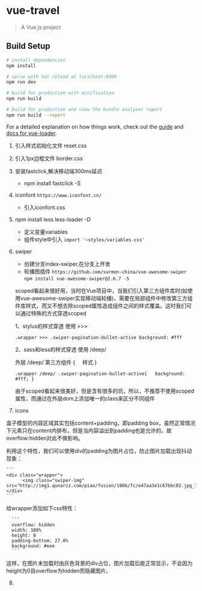 # vue-travel

> A Vue.js project

## Build Setup

``` bash
# install dependencies
npm install

# serve with hot reload at localhost:8080
npm run dev

# build for production with minification
npm run build

# build for production and view the bundle analyzer report
npm run build --report
```

For a detailed explanation on how things work, check out the [guide](http://vuejs-templates.github.io/webpack/) and [docs for vue-loader](http://vuejs.github.io/vue-loader).

1. 引入样式初始化文件 reset.css

2. 引入1px边框文件 border.css

3. 安装fastclick,解决移动端300ms延迟  
   - npm install fastclick -S
  
4. iconfont `https://www.iconfont.cn/`
   - 引入iconfont.css

5. npm install less less-loader -D
   - 定义变量variables
   - 组件style中引入 `import '~styles/variables.css'`

6. swiper
   - 创建分支index-swiper,在分支上开发
   - 轮播图插件 `https://github.com/surmon-china/vue-awesome-swiper`
    `npm install vue-awesome-swiper@2.6.7 -S`
    
    scoped看起来很好用，当时在Vue项目中，当我们引入第三方组件库时(如使用vue-awesome-swiper实现移动端轮播)，需要在局部组件中修改第三方组件库样式，而又不想去除scoped属性造成组件之间的样式覆盖。这时我们可以通过特殊的方式穿透scoped
    
    1、stylus的样式穿透 使用 >>>
       
    `.wrapper >>> .swiper-pagination-bullet-active
     background: #fff`
     
    2、sass和less的样式穿透 使用 /deep/
    
    外层 /deep/ 第三方组件 {
        样式
    }
    
    `.wrapper /deep/ .swiper-pagination-bullet-active{
      background: #fff;
    }`
    
    由于scoped看起来很美好，但是含有很多的坑，所以，不推荐不使用scoped属性，而通过在外层dom上添加唯一的class来区分不同组件
    
7. icons
  
  盒子模型的内容区域其实包括content+padding，即padding box，虽然正常情况下元素只在content内排布，但是当内容溢出到padding也是允许的，故overflow:hidden对此不做影响。
  
  利用这个特性，我们可以使用div的padding为图片占位，防止图片加载出现抖动现象：
  
    ```
    <div class="wrapper">
          <img class="swiper-img" src="http://img1.qunarzz.com/piao/fusion/1806/fc/e47aa3e1c67bbc02.jpg_750x200_0f3eecf8.jpg"/>
    </div>
    ```
  给wrapper添加如下css特性：
  
      ```
      overflow: hidden
      width: 100%
      height: 0
      padding-bottom: 27.0%
      background: #eee
      ```
  这样，在图片未加载时由灰色背景的div占位，图片加载后能正常显示，不会因为height为0且overflow为hidden而隐藏图片。
  
8. 
